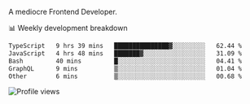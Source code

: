 A mediocre Frontend Developer.

📊 Weekly development breakdown
<!--START_SECTION:waka-->

```txt
TypeScript   9 hrs 39 mins   ███████████████▓░░░░░░░░░   62.44 %
JavaScript   4 hrs 48 mins   ███████▓░░░░░░░░░░░░░░░░░   31.09 %
Bash         40 mins         █░░░░░░░░░░░░░░░░░░░░░░░░   04.41 %
GraphQL      9 mins          ▒░░░░░░░░░░░░░░░░░░░░░░░░   01.04 %
Other        6 mins          ▒░░░░░░░░░░░░░░░░░░░░░░░░   00.68 %
```

<!--END_SECTION:waka-->

<img src="https://gpvc.arturio.dev/iqbalfasri" alt="Profile views"/>
